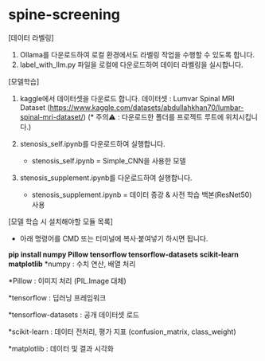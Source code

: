 # spine-screening

[데이터 라벨링]
1. Ollama를 다운로드하여 로컬 환경에서도 라벨링 작업을 수행할 수 있도록 합니다.
2. label_with_llm.py 파일을 로컬에 다운로드하여 데이터 라벨링을 실시합니다.

[모델학습]
1. kaggle에서 데이터셋을 다운로드 합니다. 
데이터셋 : Lumvar Spinal MRI Dataset (https://www.kaggle.com/datasets/abdullahkhan70/lumbar-spinal-mri-dataset/)
(* 주의⚠️ : 다운로드한 폴더를 프로젝트 루트에 위치시킵니다.)

2. stenosis_self.ipynb를 다운로드하여 실행합니다.
   * stenosis_self.ipynb = Simple_CNN을 사용한 모델
     
3. stenosis_supplement.ipynb를 다운로드하여 실행합니다.
   * stenosis_supplement.ipynb = 데이터 증강 & 사전 학습 백본(ResNet50) 사용  

[모델 학습 시 설치해야할 모듈 목록] 
- 아래 명령어를 CMD 또는 터미널에 복사·붙여넣기 하시면 됩니다.

**pip install numpy Pillow tensorflow tensorflow-datasets scikit-learn matplotlib**
*numpy : 수치 연산, 배열 처리

*Pillow : 이미지 처리 (PIL.Image 대체)

*tensorflow : 딥러닝 프레임워크

*tensorflow-datasets : 공개 데이터셋 로드

*scikit-learn : 데이터 전처리, 평가 지표 (confusion_matrix, class_weight)

*matplotlib : 데이터 및 결과 시각화
